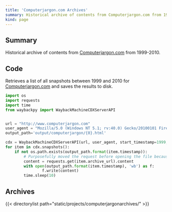 ```yaml
---
title: 'Computerjargon.com Archives'
summary: Historical archive of contents from Computerjargon.com from 1999-2010.
kind: page
---
```


## Summary

Historical archive of contents from [Computerjargon.com](https://www.computerjargon.com) from 1999-2010.

## Code

Retrieves a list of all snapshots between 1999 and 2010 for [Computerjargon.com](https://www.computerjargon.com) and saves the results to disk.

```python
import os
import requests
import time 
from waybackpy import WaybackMachineCDXServerAPI


url = "http://www.computerjargon.com"
user_agent = "Mozilla/5.0 (Windows NT 5.1; rv:40.0) Gecko/20100101 Firefox/39.0"
output_path='output/computerjargon/{0}.html'

cdx = WaybackMachineCDXServerAPI(url, user_agent, start_timestamp=1999, end_timestamp=2010)
for item in cdx.snapshots():
    if not os.path.exists(output_path.format(item.timestamp)):
        # Purposefully moved the request before opening the file because of rate limiting on the wayback machine
        content = requests.get(item.archive_url).content
        with open(output_path.format(item.timestamp), 'wb') as f:
                f.write(content)
        time.sleep(10)
```

## Archives

{{< directorylist path="static/projects/computerjargonarchives/" >}}